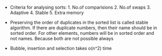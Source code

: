 * Criteria for analysing sorts:
        1. No.of comparisions
        2. No.of swaps
        3. Adaptive
        4. Stable
        5. Extra memory

* Preserving the order of duplicates in the sorted list is called stable algorithm. If there are duplicate numbers, then their name should be in sorted order. For other elements, numbers will be in sorted order and not names. Because both are not possible always

* Bubble, insertion and selection takes o(n^2) time